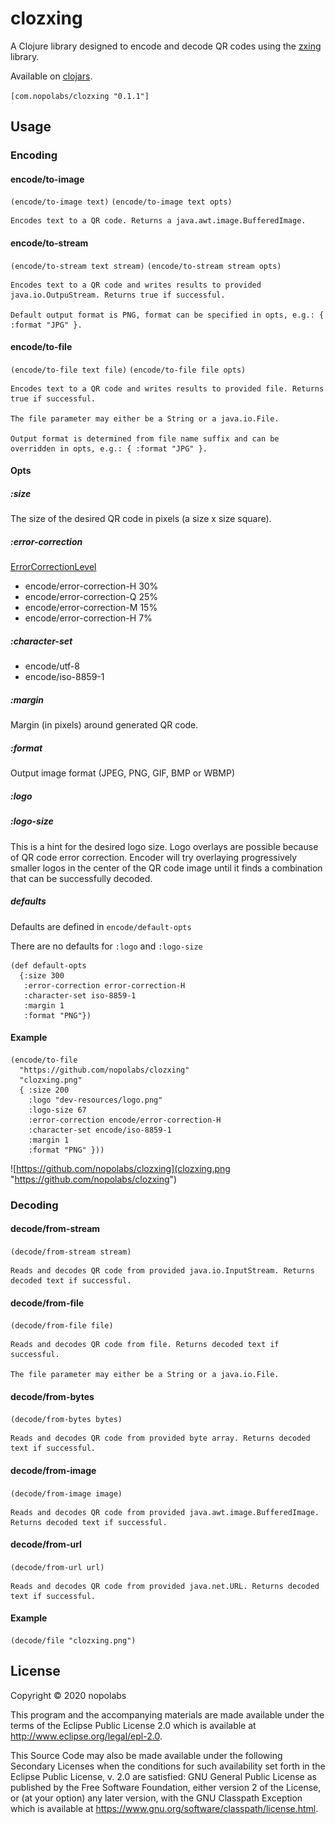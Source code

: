 # clozxing

A Clojure library designed to encode and decode QR codes
using the [zxing](https://github.com/zxing/zxing) library.

Available on [clojars](https://clojars.org/com.nopolabs/clozxing).

`[com.nopolabs/clozxing "0.1.1"]`

## Usage

### Encoding

#### encode/to-image
`(encode/to-image text)` `(encode/to-image text opts)`

    Encodes text to a QR code. Returns a java.awt.image.BufferedImage.

#### encode/to-stream
`(encode/to-stream text stream)` `(encode/to-stream stream opts)`

    Encodes text to a QR code and writes results to provided java.io.OutpuStream. Returns true if successful.

    Default output format is PNG, format can be specified in opts, e.g.: { :format "JPG" }.

#### encode/to-file
`(encode/to-file text file)` `(encode/to-file file opts)`

    Encodes text to a QR code and writes results to provided file. Returns true if successful.

    The file parameter may either be a String or a java.io.File.

    Output format is determined from file name suffix and can be overridden in opts, e.g.: { :format "JPG" }.

#### Opts
##### :size
The size of the desired QR code in pixels (a size x size square).
##### :error-correction
[ErrorCorrectionLevel](https://github.com/zxing/zxing/blob/master/core/src/main/java/com/google/zxing/qrcode/decoder/ErrorCorrectionLevel.java)
  - encode/error-correction-H 30%
  - encode/error-correction-Q 25%
  - encode/error-correction-M 15%
  - encode/error-correction-H 7%
##### :character-set
  - encode/utf-8
  - encode/iso-8859-1
##### :margin
Margin (in pixels) around generated QR code.
##### :format
Output image format (JPEG, PNG, GIF, BMP or WBMP)
##### :logo

##### :logo-size
This is a hint for the desired logo size. Logo overlays are possible
because of QR code error correction. Encoder will try overlaying 
progressively smaller logos in the center of the QR code image until
it finds a combination that can be successfully decoded. 
##### defaults
Defaults are defined in `encode/default-opts`

There are no defaults for `:logo` and `:logo-size`
```
(def default-opts
  {:size 300
   :error-correction error-correction-H
   :character-set iso-8859-1
   :margin 1
   :format "PNG"})
```

#### Example
```
(encode/to-file 
  "https://github.com/nopolabs/clozxing" 
  "clozxing.png" 
  { :size 200
    :logo "dev-resources/logo.png"
    :logo-size 67
    :error-correction encode/error-correction-H
    :character-set encode/iso-8859-1
    :margin 1
    :format "PNG" }))
```
![https://github.com/nopolabs/clozxing](clozxing.png "https://github.com/nopolabs/clozxing")

### Decoding

#### decode/from-stream
`(decode/from-stream stream)`

    Reads and decodes QR code from provided java.io.InputStream. Returns decoded text if successful.

#### decode/from-file
`(decode/from-file file)`

    Reads and decodes QR code from file. Returns decoded text if successful.

    The file parameter may either be a String or a java.io.File.

#### decode/from-bytes
`(decode/from-bytes bytes)`

    Reads and decodes QR code from provided byte array. Returns decoded text if successful.

#### decode/from-image
`(decode/from-image image)`

    Reads and decodes QR code from provided java.awt.image.BufferedImage. Returns decoded text if successful.

#### decode/from-url
`(decode/from-url url)`

    Reads and decodes QR code from provided java.net.URL. Returns decoded text if successful.

#### Example
```
(decode/file "clozxing.png")
```

## License

Copyright © 2020 nopolabs

This program and the accompanying materials are made available under the
terms of the Eclipse Public License 2.0 which is available at
http://www.eclipse.org/legal/epl-2.0.

This Source Code may also be made available under the following Secondary
Licenses when the conditions for such availability set forth in the Eclipse
Public License, v. 2.0 are satisfied: GNU General Public License as published by
the Free Software Foundation, either version 2 of the License, or (at your
option) any later version, with the GNU Classpath Exception which is available
at https://www.gnu.org/software/classpath/license.html.
